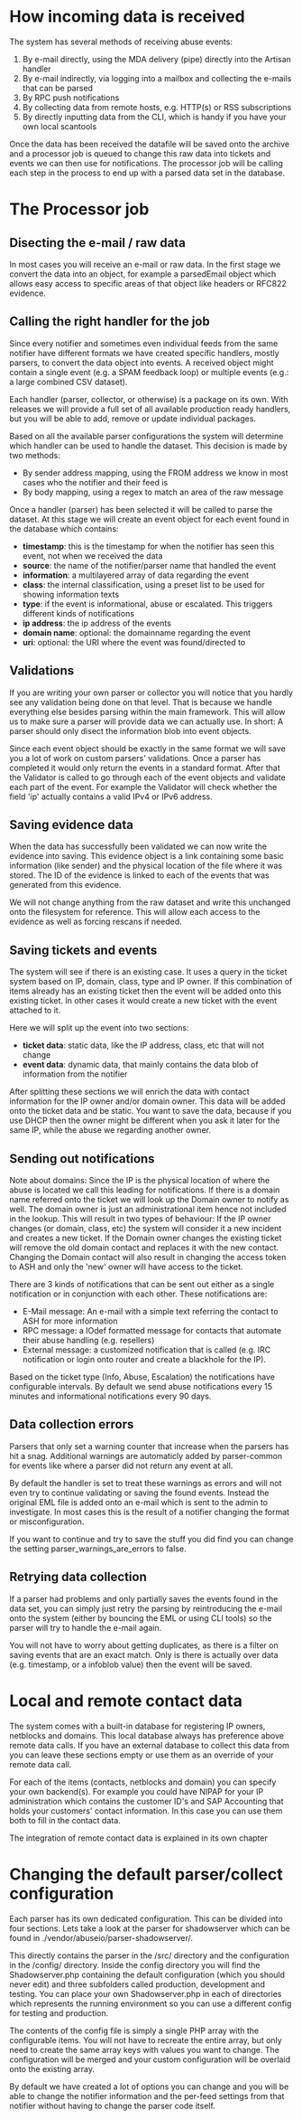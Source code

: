 # How incoming data is received

The system has several methods of receiving abuse events:

1. By e-mail directly, using the MDA delivery (pipe) directly into the Artisan handler
2. By e-mail indirectly, via logging into a mailbox and collecting the e-mails that can be parsed
3. By RPC push notifications
4. By collecting data from remote hosts, e.g. HTTP(s) or RSS subscriptions
5. By directly inputting data from the CLI, which is handy if you have your own local scantools

Once the data has been received the datafile will be saved onto the archive and a processor job is queued to change
this raw data into tickets and events we can then use for notifications. The processor job will be calling each step
in the process to end up with a parsed data set in the database.

# The Processor job

## Disecting the e-mail / raw data

In most cases you will receive an e-mail or raw data. In the first stage we convert the data into an object, for example
a parsedEmail object which allows easy access to specific areas of that object like headers or RFC822 evidence.

## Calling the right handler for the job

Since every notifier and sometimes even individual feeds from the same notifier have different formats we have created
specific handlers, mostly parsers, to convert the data object into events. A received object might contain a single
event (e.g. a SPAM feedback loop) or multiple events (e.g.: a large combined CSV dataset).

Each handler (parser, collector, or otherwise) is a package on its own. With releases we will provide a full set of
all available production ready handlers, but you will be able to add, remove or update individual packages.

Based on all the available parser configurations the system will determine which handler can be used to handle the dataset. This decision is made by two methods:

- By sender address mapping, using the FROM address we know in most cases who the notifier and their feed is
- By body mapping, using a regex to match an area of the raw message

Once a handler (parser) has been selected it will be called to parse the dataset. At this stage we will create an 
event object for each event found in the database which contains:

- **timestamp**: this is the timestamp for when the notifier has seen this event, not when we received the data
- **source**: the name of the notifier/parser name that handled the event
- **information**: a multilayered array of data regarding the event
- **class**: the internal classification, using a preset list to be used for showing information texts
- **type**: if the event is informational, abuse or escalated. This triggers different kinds of notifications
- **ip address**: the ip address of the events
- **domain name**: optional: the domainname regarding the event
- **uri**: optional: the URI where the event was found/directed to

## Validations

If you are writing your own parser or collector you will notice that you hardly see any validation being done on that
level. That is because we handle everything else besides parsing within the main framework. This will allow us to make
sure a parser will provide data we can actually use. In short: A parser should only disect the information blob into
event objects.

Since each event object should be exactly in the same format we will save you a lot of work on custom parsers' 
validations. Once a parser has completed it would only return the events in a standard format. After that the Validator 
is called to go through each of the event objects and validate each part of the event. For example the Validator 
will check whether the field 'ip' actually contains a valid IPv4 or IPv6 address.

## Saving evidence data

When the data has successfully been validated we can now write the evidence into saving. This evidence object is 
a link containing some basic information (like sender) and the physical location of the file where it was stored. The
ID of the evidence is linked to each of the events that was generated from this evidence.

We will not change anything from the raw dataset and write this unchanged onto the filesystem for reference. This will
allow each access to the evidence as well as forcing rescans if needed.

## Saving tickets and events

The system will see if there is an existing case. It uses a query in the ticket system based on IP, domain, class,
type and IP owner. If this combination of items already has an existing ticket then the event will be added onto this
existing ticket. In other cases it would create a new ticket with the event attached to it.

Here we will split up the event into two sections:

- **ticket data**: static data, like the IP address, class, etc that will not change
- **event data**: dynamic data, that mainly contains the data blob of information from the notifier

After splitting these sections we will enrich the data with contact information for the IP owner and/or domain owner.
This data will be added onto the ticket data and be static. You want to save the data, because if you use DHCP then the
owner might be different when you ask it later for the same IP, while the abuse we regarding another owner.

## Sending out notifications

Note about domains: Since the IP is the physical location of where the abuse is located we call this leading for
notifications. If there is a domain name referred onto the ticket we will look up the Domain owner to notify
as well. The domain owner is just an administrational item hence not included in the lookup.
This will result in two types of behaviour: If the IP owner changes (or domain, class, etc) the system will consider
it a new incident and creates a new ticket. If the Domain owner changes the existing ticket will remove the old domain
contact and replaces it with the new contact. Changing the Domain contact will also result in changing the access
token to ASH and only the 'new' owner will have access to the ticket.

There are 3 kinds of notifications that can be sent out either as a single notification or in conjunction with each
other. These notifications are: 

- E-Mail message: An e-mail with a simple text referring the contact to ASH for more information
- RPC message: a IOdef formatted message for contacts that automate their abuse handling (e.g. resellers)
- External message: a customized notification that is called (e.g. IRC notification or login onto router and 
create a blackhole for the IP).

Based on the ticket type (Info, Abuse, Escalation) the notifications have configurable intervals. By default we
send abuse notifications every 15 minutes and informational notifications every 90 days.

## Data collection errors

Parsers that only set a warning counter that increase when the parsers has hit a snag. Additional warnings
are automaticly added by parser-common for events like where a parser did not return any event at all.

By default the handler is set to treat these warnings as errors and will not even try to continue validating
or saving the found events. Instead the original EML file is added onto an e-mail which is sent to the admin
to investigate. In most cases this is the result of a notifier changing the format or misconfiguration.

If you want to continue and try to save the stuff you did find you can change the setting parser_warnings_are_errors
to false.

## Retrying data collection

If a parser had problems and only partially saves the events found in the data set, you can simply just retry
the parsing by reintroducing the e-mail onto the system (either by bouncing the EML or using CLI tools) so the
parser will try to handle the e-mail again.

You will not have to worry about getting duplicates, as there is a filter on saving events that are an exact match.
Only is there is actually over data (e.g. timestamp, or a infoblob value) then the event will be saved.

# Local and remote contact data

The system comes with a built-in database for registering IP owners, netblocks and domains. This local database always
has preference above remote data calls. If you have an external database to collect this data from you can leave these
sections empty or use them as an override of your remote data call.

For each of the items (contacts, netblocks and domain) you can specify your own backend(s). For example you could have
NIPAP for your IP administration which contains the customer ID's and SAP Accounting that holds your customers' contact
information. In this case you can use them both to fill in the contact data.

The integration of remote contact data is explained in its own chapter

# Changing the default parser/collect configuration

Each parser has its own dedicated configuration. This can be divided into four sections. Lets take a look at the
parser for shadowserver which can be found in ./vendor/abuseio/parser-shadowserver/.

This directly contains the parser in the /src/ directory and the configuration in the /config/ directory. Inside the 
config directory you will find the Shadowserver.php containing the default configuration (which you should never edit)
and three subfolders called production, development and testing. You can place your own Shadowserver.php in each of 
directories which represents the running environment so you can use a different config for testing and production.

The contents of the config file is simply a single PHP array with the configurable items. You will not have to recreate
the entire array, but only need to create the same array keys with values you want to change. The configuration will
be merged and your custom configuration will be overlaid onto the existing array.

By default we have created a lot of options you can change and you will be able to change the notifier information
and the per-feed settings from that notifier without having to change the parser code itself.